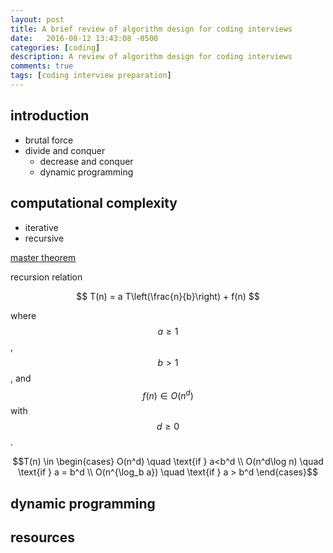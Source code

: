```yaml
---
layout: post
title: A brief review of algorithm design for coding interviews
date:   2016-08-12 13:43:08 -0500
categories: [coding]
description: A review of algorithm design for coding interviews
comments: true
tags: [coding interview preparation]
---
```


## introduction 

* brutal force
* divide and conquer
    * decrease and conquer
    * dynamic programming

## computational complexity

* iterative
* recursive 

[master theorem](https://en.wikipedia.org/wiki/Master_theorem)

recursion relation 

$$ T(n) = a T\left(\frac{n}{b}\right) + f(n) $$

where $$a\ge1$$, $$b>1$$, and $$f(n)\in O(n^d)$$ with $$d\ge0$$.

$$T(n) \in \begin{cases} O(n^d) \quad \text{if } a<b^d \\
O(n^d\log n) \quad \text{if } a = b^d \\
O(n^{\log_b a}) \quad \text{if } a > b^d
\end{cases}$$

## dynamic programming

## resources

